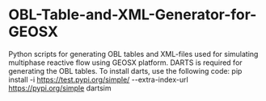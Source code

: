 # OBL-Table-and-XML-Generator-for-GEOSX
Python scripts for generating OBL tables and XML-files used for simulating multiphase reactive flow using GEOSX platform. DARTS is required for generating the OBL tables. To install darts, use the following code:
pip install -i https://test.pypi.org/simple/ --extra-index-url https://pypi.org/simple dartsim

